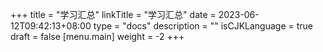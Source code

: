+++
title = "学习汇总"
linkTitle = "学习汇总"
date = 2023-06-12T09:42:13+08:00
type = "docs"
description = ""
isCJKLanguage = true
draft = false
[menu.main]
    weight = -2
+++